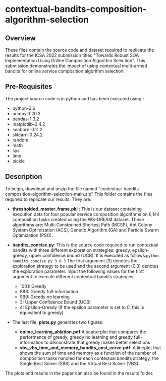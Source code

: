 # contextual-bandits-composition-algorithm-selection

## Overview
These files contain the source code and dataset required to replicate the results for the ICSA 2022 submission titled "Towards Robust SOA Implementation Using Online Composition Algorithm Selection".
This submission demonstrates the impact of using contextual multi-armed bandits for online service composition algorithm selection.

## Pre-Requisites

The project source code is in python and has been executed using :

- python-3.6
- numpy-1.20.3
- pandas-1.3.2
- matplotlib-3.4.2
- seaborn-0.11.2
- sklearn-0.24.2
- random
- math
- sys
- time
- pickle

## Description
To begin, download and unzip the file named "contextual-bandits-composition-algorithm-selection-main.zip"
This folder contains the files requried to replicate our results. They are:

- **thresholded_master_frame.pkl** : This is our dataset containing execution data for four popular service composition algorithms on 6,144 composition tasks created using the WS-DREAM dataset. These algorithms are: Multi-Constrained Shortest Path (MCSP), Ant Colony System Optimization (ACS), Genetic Algorithm (GA) and Particle Swarm Optimization (PSO).

- **bandits_concise.py**: This is the source code required to run contextual bandits with three different exploration strategies: greedy, epsilon-greedy, upper confidence bound (UCB). It is executed as follows:```python bandits_concise.py 3 0.3``` The first argument (3) denotes the exploration strategy to be used and the second argument (0.3) denotes the exploration parameter. Input the following values for the first argument to execute different contextual bandits strategies:
  - 1001: Greedy
  - 888: Greedy full-information
  - 999: Greedy no learning
  - 3: Upper Confidence Bound (UCB)
  - 4: Epsilon-Greedy (If the epsilon parameter is set to 0, this is equivalent to greedy)

- The last file, **plots.py** generates two figures:
  - **online_learning_ablation.pdf**:A scatterplot that compares the performance of greedy, greedy no learning and greedy full-information to demonstrate that greedy makes better selections
  - **sbs_vbs_time_and_memory_bandits_cost_curve.pdf**: A lineplot that shows the sum of time and memory as a function of the number of composition tasks handled for each contextual bandits strategy, the Single Best Solver (SBS) and the Virtual Best Solver (VBS).

The plots and results in the paper can also be found in the results folder.
